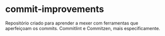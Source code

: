 # commit-improvements
Repositório criado para aprender a mexer com ferramentas que aperfeiçoam os commits. Commitlint e Commitzen, mais especificamente.
